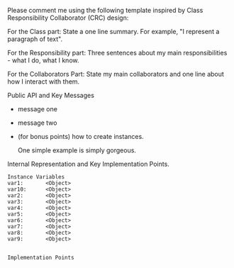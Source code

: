 Please comment me using the following template inspired by Class Responsibility Collaborator (CRC) design:For the Class part:  State a one line summary. For example, "I represent a paragraph of text".For the Responsibility part: Three sentences about my main responsibilities - what I do, what I know.For the Collaborators Part: State my main collaborators and one line about how I interact with them. Public API and Key Messages- message one   - message two - (for bonus points) how to create instances.   One simple example is simply gorgeous. Internal Representation and Key Implementation Points.    Instance Variables	var1:		<Object>	var10:		<Object>	var2:		<Object>	var3:		<Object>	var4:		<Object>	var5:		<Object>	var6:		<Object>	var7:		<Object>	var8:		<Object>	var9:		<Object>    Implementation Points
